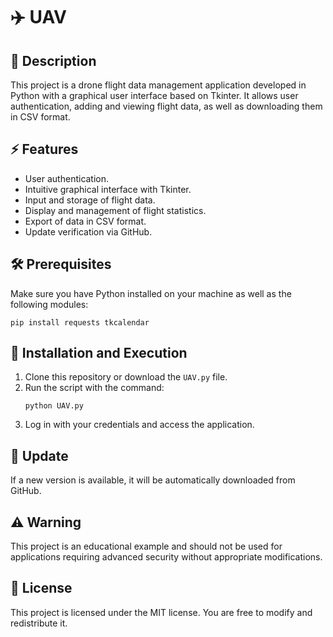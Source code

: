 # ✈️ UAV

## 📜 Description

This project is a drone flight data management application developed in Python with a graphical user interface based on Tkinter. It allows user authentication, adding and viewing flight data, as well as downloading them in CSV format.

## ⚡ Features

- User authentication.
- Intuitive graphical interface with Tkinter.
- Input and storage of flight data.
- Display and management of flight statistics.
- Export of data in CSV format.
- Update verification via GitHub.

## 🛠️ Prerequisites

Make sure you have Python installed on your machine as well as the following modules:

```
pip install requests tkcalendar
```

## 🚀 Installation and Execution

1. Clone this repository or download the `UAV.py` file.
2. Run the script with the command:
   ```
   python UAV.py
   ```
3. Log in with your credentials and access the application.

## 🔧 Update

If a new version is available, it will be automatically downloaded from GitHub.

## ⚠️ Warning

This project is an educational example and should not be used for applications requiring advanced security without appropriate modifications.

## 📜 License

This project is licensed under the MIT license. You are free to modify and redistribute it.
